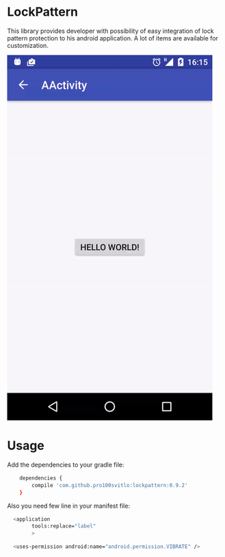 # LockPattern

This library provides developer with possibility of easy integration of lock pattern protection to his android application. A lot of items are available for customization.

![alt text](screenshots/111222.gif "Description goes here")

# Usage
Add the dependencies to your gradle file:
```sh
    dependencies {
        compile 'com.github.pro100svitlo:lockpattern:0.9.2'
    }
```
Also you need few line in your manifest file:
```sh
  <application
        tools:replace="label"
        >
```
```sh
  <uses-permission android:name="android.permission.VIBRATE" />
```
